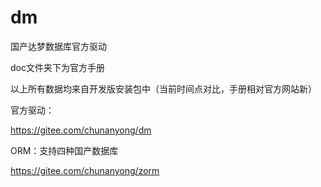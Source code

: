 # dm

国产达梦数据库官方驱动

doc文件夹下为官方手册

以上所有数据均来自开发版安装包中（当前时间点对比，手册相对官方网站新）

官方驱动：

https://gitee.com/chunanyong/dm

ORM：支持四种国产数据库

https://gitee.com/chunanyong/zorm
